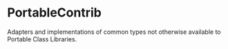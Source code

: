 # PortableContrib

Adapters and implementations of common types not otherwise available to Portable Class Libraries.
